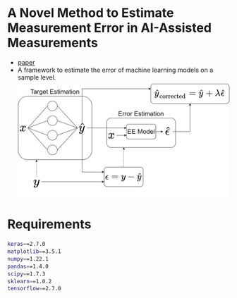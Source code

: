 # A Novel Method to Estimate Measurement Error in AI-Assisted Measurements
- [paper](https://www.researchgate.net/publication/360833127_A_Novel_Method_to_Estimate_Measurement_Error_in_AI-Assisted_Measurements)
- A framework to estimate the error of machine learning models on a sample level.
![](framework.png)

# Requirements

```bash
keras==2.7.0
matplotlib==3.5.1
numpy==1.22.1
pandas==1.4.0
scipy==1.7.3
sklearn==1.0.2
tensorflow==2.7.0
```
